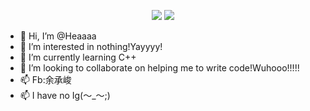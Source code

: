 <p align="center">
  <img src="https://capsule-render.vercel.app/api?type=waving&color=random&height=100&section=header&text=&animation=fadeIn&fontSize=80&fontColor=21D0D5">
  <img src=https://media.giphy.com/media/RMw1DhEAwx5ZK/giphy.gif>
</p>

- 👋 Hi, I’m @Heaaaa
- 👀 I’m interested in nothing!Yayyyy!
- 🌱 I’m currently learning C++
- 💞️ I’m looking to collaborate on helping me to write code!Wuhooo!!!!!
- 📫 Fb:余承峻
- 📫 I have no Ig(～_～;)

<!---
Heaaaa/Heaaaa is a ✨ special ✨ repository because its `README.md` (this file) appears on your GitHub profile.
You can click the Preview link to take a look at your changes.
--->
